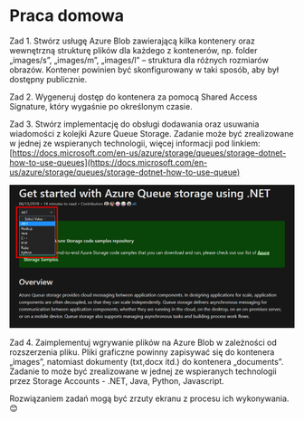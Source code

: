 # Praca domowa

Zad 1. Stwórz usługę Azure Blob zawierającą kilka kontenery oraz wewnętrzną strukturę plików dla każdego z kontenerów, np. folder „images/s”, „images/m”, „images/l” – struktura dla różnych rozmiarów obrazów. Kontener powinien być skonfigurowany w taki sposób, aby był dostępny publicznie.

Zad 2. Wygeneruj dostęp do kontenera za pomocą Shared Access Signature, który wygaśnie po określonym czasie.

Zad 3. Stwórz implementację do obsługi dodawania oraz usuwania wiadomości z kolejki Azure Queue Storage. Zadanie może być zrealizowane w jednej ze wspieranych technologii, więcej informacji pod linkiem: [https://docs.microsoft.com/en-us/azure/storage/queues/storage-dotnet-how-to-use-queues](https://docs.microsoft.com/en-us/azure/storage/queues/storage-dotnet-how-to-use-queue)

![](../.gitbook/assets/image43.png)

Zad 4. Zaimplementuj wgrywanie plików na Azure Blob w zależności od rozszerzenia pliku. Pliki graficzne powinny zapisywać się do kontenera „images”, natomiast dokumenty \(txt,docx itd.\) do kontenera „documents”. Zadanie to może być zrealizowane w jednej ze wspieranych technologii przez Storage Accounts - .NET, Java, Python, Javascript.

Rozwiązaniem zadań mogą być zrzuty ekranu z procesu ich wykonywania. 😊

